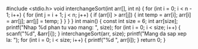 #include <stdio.h>
void interchangeSort(int arr[], int n) {
    for (int i = 0; i < n - 1; i++) {
        for (int j = i + 1; j < n; j++) {
            if (arr[i] > arr[j]) {
                int temp = arr[i];
                arr[i] = arr[j];
                arr[j] = temp;
            }
        }
    }
}
int main() {
    const int size = 6;
    int arr[size];
    printf("Nhap %d phan tu vao mang: ", size);
    for (int i = 0; i < size; i++) {
        scanf("%d", &arr[i]);
    }
    interchangeSort(arr, size);
    printf("Mang da sap xep la: ");
    for (int i = 0; i < size; i++) {
        printf("%d ", arr[i]);
    }
    return 0;
}
